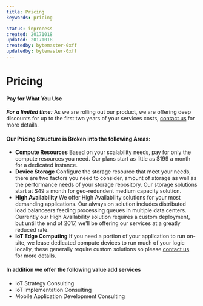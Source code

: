 ```yaml
---
title: Pricing
keywords: pricing

status: inprocess
created: 20171018
updated: 20171018
createdby: bytemaster-0xff
updatedby: bytemaster-0xff
---
```


# Pricing

#### Pay for What You Use
   ***For a limited time:*** As we are rolling out our product, we are offering deep discounts for up to the first 
two years of your services costs, [contact us](http://support.nuviot.com/contactus?source=pricing) for more details.

#### Our Pricing Structure is Broken into the following Areas:

* **Compute Resources** Based on your scalability needs, pay for only the compute resources you need.  Our plans start as little as $199 a month for a dedicated instance.
* **Device Storage** Configure the storage resource that meet your needs, there are two factors you need to consider, amount of storage as well as the performance needs of your storage repository.  Our storage solutions start at $49 a month for geo-redundent medium capacity solution.
* **High Availability** We offer High Availability solutions for your most demanding applications.  Our always on solution includes distributed load balanceers feeding processing queues in multiple data centers.  Currently our High Availability solution requires a custom deployment, but until the end of 2017, we'll be offering our services at a greatly reduced rate.
* **IoT Edge Computing** If you need a portion of your application to run on-site, we lease dedicated compute devices to run much of your logic locally, these generally require custom solutions so please [contact us](http://support.nuviot.com/contactus?source=edgecomputing) for more details.

#### In addition we offer the following value add services
   
* IoT Strategy Consulting
* IoT Implementation Consulting
* Mobile Application Development Consulting
 